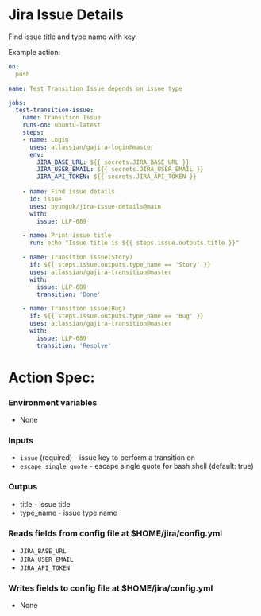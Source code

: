 # Jira Issue Details

Find issue title and type name with key. 

Example action:
```yaml
on:
  push

name: Test Transition Issue depends on issue type

jobs:
  test-transition-issue:
    name: Transition Issue
    runs-on: ubuntu-latest
    steps:
    - name: Login
      uses: atlassian/gajira-login@master
      env:
        JIRA_BASE_URL: ${{ secrets.JIRA_BASE_URL }}
        JIRA_USER_EMAIL: ${{ secrets.JIRA_USER_EMAIL }}
        JIRA_API_TOKEN: ${{ secrets.JIRA_API_TOKEN }}
        
    - name: Find issue details
      id: issue
      uses: byunguk/jira-issue-details@main
      with:
        issue: LLP-689

    - name: Print issue title
      run: echo "Issue title is ${{ steps.issue.outputs.title }}"

    - name: Transition issue(Story)
      if: ${{ steps.issue.outputs.type_name == 'Story' }}
      uses: atlassian/gajira-transition@master
      with:
        issue: LLP-689
        transition: 'Done'

    - name: Transition issue(Bug)
      if: ${{ steps.issue.outputs.type_name == 'Bug' }}
      uses: atlassian/gajira-transition@master
      with:
        issue: LLP-689
        transition: 'Resolve'
```

# Action Spec:
### Environment variables
* None

### Inputs
* `issue` (required) - issue key to perform a transition on
* `escape_single_quote` - escape single quote for bash shell (default: true)

### Outpus
* title - issue title
* type_name - issue type name

### Reads fields from config file at $HOME/jira/config.yml
- `JIRA_BASE_URL`
- `JIRA_USER_EMAIL`
- `JIRA_API_TOKEN`

### Writes fields to config file at $HOME/jira/config.yml
- None